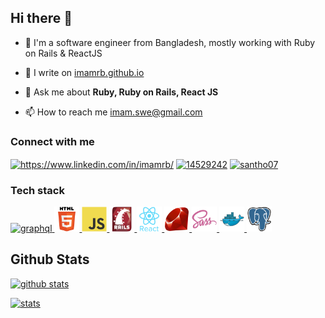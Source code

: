 ## Hi there 👋


- 🌱 I'm a software engineer from Bangladesh, mostly working with Ruby on Rails & ReactJS

- 📝 I write on [imamrb.github.io](https://imamrb.github.io)

- 💬 Ask me about **Ruby, Ruby on Rails, React JS**

- 📫 How to reach me <imam.swe@gmail.com>

### Connect with me
<p align="left">
<a href="https://www.linkedin.com/in/imamrb/" target="blank"><img align="center" src="https://cdn.jsdelivr.net/npm/simple-icons@3.0.1/icons/linkedin.svg" alt="https://www.linkedin.com/in/imamrb/" height="30" width="40" /></a>
<a href="https://stackoverflow.com/users/14529242" target="blank"><img align="center" src="https://cdn.jsdelivr.net/npm/simple-icons@3.0.1/icons/stackoverflow.svg" alt="14529242" height="30" width="40" /></a>
<a href="https://dev.to/santho07" target="blank"><img align="center" src="https://cdn.jsdelivr.net/npm/simple-icons@3.0.1/icons/dev-dot-to.svg" alt="santho07" height="30" width="40" /></a>
</p>

<h3 align="left">Tech stack</h3>
<p align="left"> <a href="https://graphql.org" target="_blank"> <img src="https://www.vectorlogo.zone/logos/graphql/graphql-icon.svg" alt="graphql" width="40" height="40"/> </a> <a href="https://www.w3.org/html/" target="_blank"> <img src="https://raw.githubusercontent.com/devicons/devicon/master/icons/html5/html5-original-wordmark.svg" alt="html5" width="40" height="40"/> </a> <a href="https://developer.mozilla.org/en-US/docs/Web/JavaScript" target="_blank"> <img src="https://raw.githubusercontent.com/devicons/devicon/master/icons/javascript/javascript-original.svg" alt="javascript" width="40" height="40"/> </a> <a href="https://rubyonrails.org" target="_blank"> <img src="https://raw.githubusercontent.com/devicons/devicon/master/icons/rails/rails-original-wordmark.svg" alt="rails" width="40" height="40"/> </a> <a href="https://reactjs.org/" target="_blank"> <img src="https://raw.githubusercontent.com/devicons/devicon/master/icons/react/react-original-wordmark.svg" alt="react" width="40" height="40"/> </a> <a href="https://www.ruby-lang.org/en/" target="_blank"> <img src="https://raw.githubusercontent.com/devicons/devicon/master/icons/ruby/ruby-original.svg" alt="ruby" width="40" height="40"/> </a> <a href="https://sass-lang.com" target="_blank"> <img src="https://raw.githubusercontent.com/devicons/devicon/master/icons/sass/sass-original.svg" alt="sass" width="40" height="40"/> </a> 
<a href="https://docker.com" target="_blank"> <img src="https://raw.githubusercontent.com/devicons/devicon/master/icons/docker/docker-original.svg" alt="react" width="40" height="40"/> </a>
<a href="https://postgresql.org" target="_blank"> <img src="https://raw.githubusercontent.com/devicons/devicon/master/icons/postgresql/postgresql-original.svg" alt="postgresql" width="40" height="40"/> </a>
</p>


## Github Stats
<p>
  <a href="https://www.github.com/imamrb" target="_blank"> <img src="https://github-readme-stats.vercel.app/api?username=imamrb&show_icons=true&count_private=true&theme=vue" alt="github stats"/> </a>

  <a href="https://www.github.com/imamrb" target="_blank"> <img src="https://github-readme-streak-stats.herokuapp.com/?user=imamrb&theme=swift" alt="stats"> </a>
</p>
